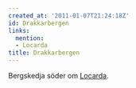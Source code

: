 ```yaml
---
created_at: '2011-01-07T21:24:18Z'
id: Drakkarbergen
links:
  mention:
  - Locarda
title: Drakkarbergen
---
```


Bergskedja söder om [Locarda].

  [Locarda]: Locarda